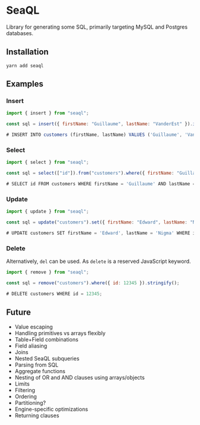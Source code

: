 # SeaQL

Library for generating some SQL, primarily targeting MySQL and Postgres databases.

## Installation

```shell
yarn add seaql
```

## Examples

### Insert

```js
import { insert } from "seaql";

const sql = insert({ firstName: "Guillaume", lastName: "VanderEst" }).into("customers").stringify();

# INSERT INTO customers (firstName, lastName) VALUES ('Guillaume', 'VanderEst');
```

### Select

```js
import { select } from "seaql";

const sql = select(["id"]).from("customers").where({ firstName: "Guillaume", lastName: "VanderEst" }).stringify();

# SELECT id FROM customers WHERE firstName = 'Guillaume' AND lastName = 'VanderEst';
```

### Update

```js
import { update } from "seaql";

const sql = update("customers").set({ firstName: "Edward", lastName: "Nigma" }).where({ id: 12345 }).stringify();

# UPDATE customers SET firstName = 'Edward', lastName = 'Nigma' WHERE id = 12345;
```

### Delete

Alternatively, `del` can be used.  As `delete` is a reserved JavaScript keyword.

```js
import { remove } from "seaql";

const sql = remove("customers").where({ id: 12345 }).stringify();

# DELETE customers WHERE id = 12345;
```


## Future
* Value escaping
* Handling primitives vs arrays flexibly
* Table+Field combinations
* Field aliasing
* Joins
* Nested SeaQL subqueries
* Parsing from SQL
* Aggregate functions
* Nesting of OR and AND clauses using arrays/objects
* Limits
* Filtering
* Ordering
* Partitioning?
* Engine-specific optimizations
* Returning clauses
